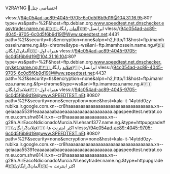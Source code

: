 V2RAYNG 🛜اختصاصی چنل 


vless://94c054ad-ac89-4045-9705-6c0d5f6b9d19@104.31.16.95:80?type=ws&path=%2F&host=ftp.debian.org.www.speedtest.net.dnschecker.easytrader.name.ng.#🇩🇪آلمان رایگان🇩🇪-ایرانسل
vless://94c054ad-ac89-4045-9705-6c0d5f6b9d19@Www.speedtest.net:443?path=%2f&security=tls&encryption=none&alpn=h2,http/1.1&host=ftp.imamhossein.name.ng.&fp=chrome&type=ws&sni=ftp.imamhossein.name.ng.#🇩🇪آلمان2رایگان🇩🇪-همراه اول
vless://94c054ad-ac89-4045-9705-6c0d5f6b9d19@104.31.16.104:80?type=ws&path=%2F&host=ftp.debian.org.www.speedtest.net.dnschecker.myket.name.ng.#🇫🇮فنلاند رایگان🇫🇮-ایرانسل
vless://94c054ad-ac89-4045-9705-6c0d5f6b9d19@Www.speedtest.net:443?path=%2f&security=tls&encryption=none&alpn=h2,http/1.1&host=ftp.imamreza.name.ng.&fp=chrome&type=ws&sni=ftp.imamreza.name.ng.#🇫🇮فنلاند2رایگان🇫🇮-همراه اول
vless://94c054ad-ac89-4045-9705-6c0d5f6b9d19@www.SPEEDTEST.nEt:8080?path=%2F&security=none&encryption=none&host=kala-it-14ytdd0zy-rubika.ir.google.com.xn--cr8haaaaaaaaaaaaaaaaaaaaaaaaaaaaaaaaaa.xn--qeiaaaa55391eaaaaaaabaaeaaaaaaaaaaaaaaaaaaa.apaspeedtest.netrat.com.eu.com.shw814.ir.xn--cr8haaaaaaaaaaaaaaaa.xn--g28h.AirEacoNdicionadoMurcia.Nl.ehsan1377.name.ng.&type=httpupgrade#🇫🇮فنلاند3رایگان🇫🇮-اکثر اینترنت ها
vless://94c054ad-ac89-4045-9705-6c0d5f6b9d19@www.SPEEDTEST.nEt:8080?path=%2F&security=none&encryption=none&host=kala-it-14ytdd0zy-rubika.ir.google.com.xn--cr8haaaaaaaaaaaaaaaaaaaaaaaaaaaaaaaaaa.xn--qeiaaaa55391eaaaaaaabaaeaaaaaaaaaaaaaaaaaaa.apaspeedtest.netrat.com.eu.com.shw814.ir.xn--cr8haaaaaaaaaaaaaaaa.xn--g28h.AirEacoNdicionadoMurcia.Nl.easytrader.name.ng.&type=httpupgrade#🇩🇪آلمان3رایگان🇩🇪-اکثر اینترنت ه
